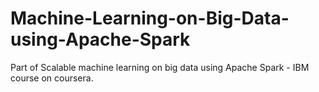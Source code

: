 # Machine-Learning-on-Big-Data-using-Apache-Spark

Part of Scalable machine learning on big data using Apache Spark - IBM course on coursera.
